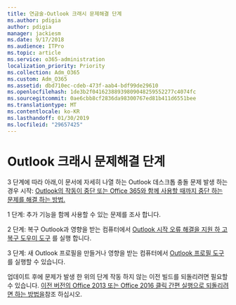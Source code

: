 ```yaml
---
title: 연금술-Outlook 크래시 문제해결 단계
ms.author: pdigia
author: pdigia
manager: jackiesm
ms.date: 9/17/2018
ms.audience: ITPro
ms.topic: article
ms.service: o365-administration
localization_priority: Priority
ms.collection: Adm_O365
ms.custom: Adm_O365
ms.assetid: dbd710ec-cdeb-473f-aab4-bdf99de29610
ms.openlocfilehash: 1de3b2f04162388939809048259552277c4074fc
ms.sourcegitcommit: 0ae6cbb8cf2836da98300767ed81b411d6551bee
ms.translationtype: MT
ms.contentlocale: ko-KR
ms.lasthandoff: 01/30/2019
ms.locfileid: "29657425"
---
```

# <a name="outlook-crash-troubleshooting-steps"></a>Outlook 크래시 문제해결 단계

3 단계에 따라 아래,이 문서에 자세히 나열 하는 Outlook 데스크톱 충돌 문제 발생 하는 경우 시작: [Outlook의 작동이 중단 또는 Office 365와 함께 사용할 때까지 중단 하는 문제를 해결 하는 방법.](https://support.microsoft.com/help/2413813/how-to-troubleshoot-issues-that-cause-outlook-to-crash-or-hang-when-us)
  
1 단계: 추가 기능을 함께 사용할 수 있는 문제를 조사 합니다.
  
2 단계: 복구 Outlook과 영향을 받는 컴퓨터에서 [Outlook 시작 오류 해결을 지원 하 고 복구 도우미 도구](https://aka.ms/SaRA-OutlookWontStart) 를 실행 합니다. 
  
3 단계: 새 Outlook 프로필을 만들거나 영향을 받는 컴퓨터에서 [Outlook 프로필 도구](https://aka.ms/SaRA-OutlookSetupProfile) 를 실행할 수 있습니다. 
  
업데이트 후에 문제가 발생 한 위의 단계 작동 하지 않는 이전 빌드를 되돌리려면 필요할 수 있습니다. [이전 버전의 Office 2013 또는 Office 2016 클릭 간편 실행으로 되돌리려면 하는 방법을](https://support.microsoft.com/help/2770432)참조 하십시오.
  

